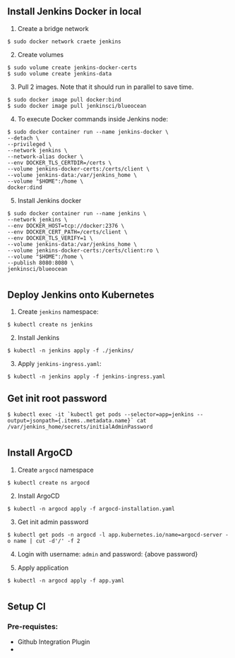## Install Jenkins Docker in local

1. Create a bridge network
```
$ sudo docker network craete jenkins
```

2. Create volumes
```
$ sudo volume create jenkins-docker-certs
$ sudo volume create jenkins-data
```

3. Pull 2 images. Note that it should run in parallel to save time.
```
$ sudo docker image pull docker:bind
$ sudo docker image pull jenkinsci/blueocean
```

4. To execute Docker commands inside Jenkins node:
```
$ sudo docker container run --name jenkins-docker \
--detach \
--privileged \
--network jenkins \
--network-alias docker \
--env DOCKER_TLS_CERTDIR=/certs \
--volume jenkins-docker-certs:/certs/client \
--volume jenkins-data:/var/jenkins_home \
--volume "$HOME":/home \
docker:dind
```
    
5. Install Jenkins docker

```
$ sudo docker container run --name jenkins \
--network jenkins \
--env DOCKER_HOST=tcp://docker:2376 \
--env DOCKER_CERT_PATH=/certs/client \
--env DOCKER_TLS_VERIFY=1 \
--volume jenkins-data:/var/jenkins_home \
--volume jenkins-docker-certs:/certs/client:ro \
--volume "$HOME":/home \
--publish 8080:8080 \
jenkinsci/blueocean
```
#

## Deploy Jenkins onto Kubernetes 

1. Create ```jenkins``` namespace:
```
$ kubectl create ns jenkins
```

2. Install Jenkins 
```
$ kubectl -n jenkins apply -f ./jenkins/
```

3. Apply ```jenkins-ingress.yaml```:
```
$ kubectl -n jenkins apply -f jenkins-ingress.yaml
```

## Get init root password
```
$ kubectl exec -it `kubectl get pods --selector=app=jenkins --output=jsonpath={.items..metadata.name}` cat /var/jenkins_home/secrets/initialAdminPassword
```
#

## Install ArgoCD
1. Create ```argocd``` namespace
```
$ kubectl create ns argocd
```

2. Install ArgoCD
```
$ kubectl -n argocd apply -f argocd-installation.yaml
```

3. Get init admin password
```
$ kubectl get pods -n argocd -l app.kubernetes.io/name=argocd-server -o name | cut -d'/' -f 2
``` 

4. Login with username: ```admin``` and password: {above password}

5. Apply application
```
$ kubectl -n argocd apply -f app.yaml
```
#

## Setup CI

### Pre-requistes:
+ Github Integration Plugin
+ 